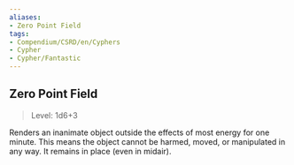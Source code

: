 ```yaml
---
aliases:
- Zero Point Field
tags:
- Compendium/CSRD/en/Cyphers
- Cypher
- Cypher/Fantastic
---
```


  
## Zero Point Field  
>Level: 1d6+3  
  
Renders an inanimate object outside the effects of most energy for one minute. This means the object cannot be harmed, moved, or manipulated in any way. It remains in place (even in midair).